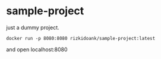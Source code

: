 # sample-project

just a dummy project.

```
docker run -p 8080:8080 rizkidoank/sample-project:latest
```

and open localhost:8080